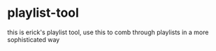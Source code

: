# playlist-tool
this is erick's playlist tool, use this to comb through playlists in a more sophisticated way
